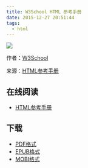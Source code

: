 ```yaml
---
title: W3School HTML 参考手册
date: 2015-12-27 20:51:44
tags:
  - html
---
```


![](https://ek8whxe.cloudimg.io/s/width/226/https://www.gitbook.com/cover/book/wizardforcel/w3school-html-ref.jpg?build=1450405308332&v=12.0.2)

作者：[W3School](http://www.w3cschool.cc)

来源：[HTML参考手册](http://www.w3cschool.cc/tags/html-reference.html)

<!--more-->

## 在线阅读 ##

* [HTML参考手册](https://www.gitbook.com/book/wizardforcel/w3school-html-ref/details)

## 下载 ##

* [PDF格式](https://www.gitbook.com/download/pdf/book/wizardforcel/w3school-html-ref)
* [EPUB格式](https://www.gitbook.com/download/epub/book/wizardforcel/w3school-html-ref)
* [MOBI格式](https://www.gitbook.com/download/mobi/book/wizardforcel/w3school-html-ref)